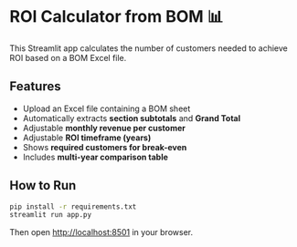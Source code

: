 # ROI Calculator from BOM 📊

This Streamlit app calculates the number of customers needed to achieve ROI based on a BOM Excel file.

## Features
- Upload an Excel file containing a BOM sheet
- Automatically extracts **section subtotals** and **Grand Total**
- Adjustable **monthly revenue per customer**
- Adjustable **ROI timeframe (years)**
- Shows **required customers for break-even**
- Includes **multi-year comparison table**

## How to Run
```bash
pip install -r requirements.txt
streamlit run app.py
```

Then open [http://localhost:8501](http://localhost:8501) in your browser.
